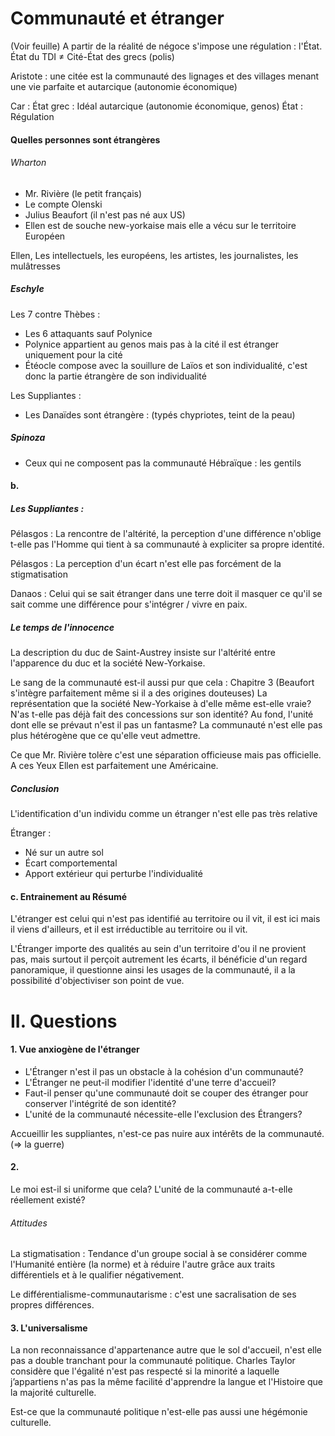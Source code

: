 # Communauté et étranger
(Voir feuille)
A partir de la réalité de négoce s'impose une régulation : l'État.
État du TDI $\neq$ Cité-État des grecs (polis)

Aristote : une citée est la communauté des lignages et des villages menant une vie parfaite et autarcique (autonomie économique)

Car : 
État grec : Idéal autarcique (autonomie économique, genos)
État : Régulation

#### Quelles personnes sont étrangères
###### Wharton
- Mr. Rivière (le petit français)
- Le compte Olenski
- Julius Beaufort (il n'est pas né aux US)
- Ellen est de souche new-yorkaise mais elle a vécu sur le territoire Européen

Ellen, Les intellectuels, les européens, les artistes, les journalistes, les mulâtresses

##### Eschyle
Les 7 contre Thèbes : 
- Les 6 attaquants sauf Polynice
- Polynice appartient au genos mais pas à la cité il est étranger uniquement pour la cité
- Étéocle compose avec la souillure de Laïos et son individualité, c'est donc la partie étrangère de son individualité

Les Suppliantes :
- Les Danaïdes sont étrangère : (typés chypriotes, teint de la peau)

##### Spinoza
- Ceux qui ne composent pas la communauté Hébraïque : les gentils


#### b.
##### Les Suppliantes : 
Pélasgos : 
La rencontre de l'altérité, la perception d'une différence n'oblige t-elle pas l'Homme qui tient à sa communauté à expliciter sa propre identité. 

Pélasgos : 
La perception d'un écart n'est elle pas forcément de la stigmatisation

Danaos : 
Celui qui se sait étranger dans une terre doit il masquer ce qu'il se sait comme une différence pour s'intégrer / vivre en paix. 

##### Le temps de l'innocence
La description du duc de Saint-Austrey insiste sur l'altérité entre l'apparence du duc et la société New-Yorkaise.

Le sang de la communauté est-il aussi pur que cela : Chapitre 3 (Beaufort s'intègre parfaitement même si il a des origines douteuses)
La représentation que la société New-Yorkaise à d'elle même est-elle vraie?
N'as t-elle pas déjà fait des concessions sur son identité? 
Au fond, l'unité dont elle se prévaut n'est il pas un fantasme? 
La communauté n'est elle pas plus hétérogène que ce qu'elle veut admettre. 

Ce que Mr. Rivière tolère c'est une séparation officieuse mais pas officielle. 
A ces Yeux Ellen est parfaitement une Américaine. 

##### Conclusion
L'identification d'un individu comme un étranger n'est elle pas très relative

Étranger : 
- Né sur un autre sol
- Écart comportemental
- Apport extérieur qui perturbe l'individualité

#### c. Entrainement au Résumé
L'étranger est celui qui n'est pas identifié au territoire ou il vit, il est ici mais il viens d'ailleurs, et il est irréductible au territoire ou il vit.

L'Étranger importe des qualités au sein d'un territoire d'ou il ne provient pas, mais surtout il perçoit autrement les écarts, il bénéficie d'un regard panoramique, il questionne ainsi les usages de la communauté, il a la possibilité d'objectiviser son point de vue. 

# II. Questions
#### 1. Vue anxiogène de l'étranger
- L'Étranger n'est il pas un obstacle à la cohésion d'un communauté?
- L'Étranger ne peut-il modifier l'identité d'une terre d'accueil?
- Faut-il penser qu'une communauté doit se couper des étranger pour conserver l'intégrité de son identité?
- L'unité de la communauté nécessite-elle l'exclusion des Étrangers? 

Accueillir les suppliantes, n'est-ce pas nuire aux intérêts de la communauté. ($\Rightarrow$ la guerre)

#### 2. 
Le moi est-il si uniforme que cela? 
L'unité de la communauté a-t-elle réellement existé? 

###### Attitudes
La stigmatisation : Tendance d'un groupe social à se considérer comme l'Humanité entière (la norme) et à réduire l'autre grâce aux traits différentiels et à le qualifier négativement.

Le différentialisme-communautarisme : c'est une sacralisation de ses propres différences.

#### 3. L'universalisme
La non reconnaissance d'appartenance autre que le sol d'accueil, n'est elle pas a double tranchant pour la communauté politique. 
Charles Taylor considère que l'égalité n'est pas respecté si la minorité a laquelle j’appartiens n'as pas la même facilité d'apprendre la langue et l'Histoire que la majorité culturelle. 

Est-ce que la communauté politique n'est-elle pas aussi une hégémonie culturelle. 
